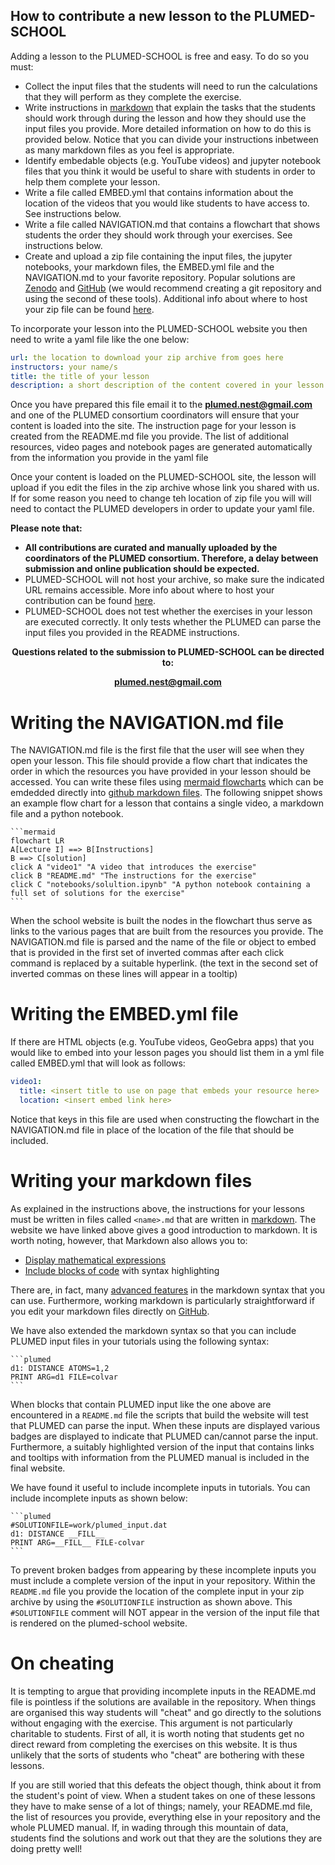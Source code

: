 How to contribute a new lesson to the PLUMED-SCHOOL
---------------------------------------------------
Adding a lesson to the PLUMED-SCHOOL is free and easy. To do so you must:

* Collect the input files that the students will need to run the calculations that they will perform as they complete the exercise.  
* Write instructions in [markdown](https://docs.github.com/en/get-started/writing-on-github/getting-started-with-writing-and-formatting-on-github/basic-writing-and-formatting-syntax) that explain the tasks that the students should work through during the lesson and how they should use the input files you provide.  More detailed information on how to do this is provided below.  Notice that you can divide your instructions inbetween as many markdown files as you feel is appropriate.
* Identify embedable objects (e.g. YouTube videos) and jupyter notebook files that you think it would be useful to share with students in order to help them complete your lesson.  
* Write a file called EMBED.yml that contains information about the location of the videos that you would like students to have access to.  See instructions below.
* Write a file called NAVIGATION.md that contains a flowchart that shows students the order they should work through your exercises.  See instructions below.
* Create and upload a zip file containing the input files, the jupyter notebooks, your markdown files, the EMBED.yml file and the NAVIGATION.md to your favorite repository. Popular solutions are [Zenodo](https://zenodo.org) and [GitHub](http://github.com) (we would recommend creating a git repository and using the second of these tools). Additional info about where to host your zip file can be found [here](https://github.com/plumed-nest/plumed-nest/blob/master/README.md#zip-info).

To incorporate your lesson into the PLUMED-SCHOOL website you then need to write a yaml file like the one below:

```yml
url: the location to download your zip archive from goes here
instructors: your name/s
title: the title of your lesson
description: a short description of the content covered in your lesson
```

Once you have prepared this file email it to the <b><a href="mailto:plumed.nest@gmail.com">plumed.nest@gmail.com</a></b> and one of the PLUMED consortium coordinators will 
ensure that your content is loaded into the site.  The instruction page for your lesson is created from the README.md file you provide.  The list of additional 
resources, video pages and notebook pages are generated automatically from the information you provide in the yaml file  

Once your content is loaded on the PLUMED-SCHOOL site, the lesson will upload if you edit the files in the zip archive whose link you shared with us.
If for some reason you need to change teh location of zip file you will will need to contact the PLUMED developers in order to update your yaml file.

__Please note that:__

* <b> All contributions are curated and manually uploaded by the coordinators of the PLUMED consortium. Therefore, a delay between submission and online publication should be expected.</b>
* PLUMED-SCHOOL will not host your archive, so make sure the indicated URL remains accessible. More info about where to host your contribution can be found [here](https://github.com/plumed-nest/plumed-nest/blob/master/README.md#zip-info).
* PLUMED-SCHOOL does not test whether the exercises in your lesson are executed correctly.  It only tests whether the PLUMED can parse the input files you provided in the README instructions.

<center>
<p><b>Questions related to the submission to PLUMED-SCHOOL can be directed to:</b></p>
<p><b><a href="mailto:plumed.nest@gmail.com">plumed.nest@gmail.com</a></b></p>
</center>

# Writing the NAVIGATION.md file

The NAVIGATION.md file is the first file that the user will see when they open your lesson.  This file should provide a flow chart that indicates the order in which the resources you have 
provided in your lesson should be accessed.  You can write these files using [mermaid flowcharts](https://mermaid-js.github.io/mermaid/#/flowchart) which can be emdedded directly into 
[github markdown files](https://docs.github.com/en/get-started/writing-on-github/working-with-advanced-formatting/creating-diagrams).  The following snippet 
shows an example flow chart for a lesson that contains a single video, a markdown file and a python notebook.

````
```mermaid
flowchart LR
A[Lecture I] ==> B[Instructions]
B ==> C[solution]
click A "video1" "A video that introduces the exercise"
click B "README.md" "The instructions for the exercise"
click C "notebooks/solultion.ipynb" "A python notebook containing a full set of solutions for the exercise"
```
```` 

When the school website is built the nodes in the flowchart thus serve as links to the various pages that are built from the resources you provide.  The NAVIGATION.md file is parsed and 
the name of the file or object to embed that is provided in the first set of inverted commas after each click command is replaced by a suitable hyperlink.  (the text in the second set of inverted commas 
on these lines will appear in a tooltip)

# Writing the EMBED.yml file

If there are HTML objects (e.g. YouTube videos, GeoGebra apps) that you would like to embed into your lesson pages you should list them in a yml file called EMBED.yml that will look as follows:

```yml
video1: 
  title: <insert title to use on page that embeds your resource here> 
  location: <insert embed link here>
``` 

Notice that keys in this file are used when constructing the flowchart in the NAVIGATION.md file in place of the location of the file that should be included.

# Writing your markdown files

As explained in the instructions above, the instructions for your lessons must be written in files called `<name>.md` that are
written in [markdown](https://docs.github.com/en/get-started/writing-on-github/getting-started-with-writing-and-formatting-on-github/basic-writing-and-formatting-syntax). The 
website we have linked above gives a good introduction to markdown.  It is worth noting, however, that Markdown also allows you to:

* [Display mathematical expressions](https://docs.github.com/en/get-started/writing-on-github/working-with-advanced-formatting/writing-mathematical-expressions)
* [Include blocks of code](https://docs.github.com/en/get-started/writing-on-github/working-with-advanced-formatting/creating-and-highlighting-code-blocks) with syntax highlighting

There are, in fact, many [advanced features](https://docs.github.com/en/get-started/writing-on-github/working-with-advanced-formatting) in the markdown syntax that you can use.
Furthermore, working markdown is particularly straightforward if you edit your markdown files directly on [GitHub](http://github.com).

We have also extended the markdown syntax so that you can include PLUMED input files in your tutorials using the following syntax:

````
```plumed
d1: DISTANCE ATOMS=1,2
PRINT ARG=d1 FILE=colvar
```
````

When blocks that contain PLUMED input like the one above are encountered in a `README.md` file the scripts that build the website will test that PLUMED can parse the input.  When
these inputs are displayed various badges are displayed to indicate that PLUMED can/cannot parse the input.  Furthermore, a suitably highlighted version of the input that contains 
links and tooltips with information from the PLUMED manual is included in the final website.

We have found it useful to include incomplete inputs in tutorials.  You can include incomplete inputs as shown below:

````
```plumed
#SOLUTIONFILE=work/plumed_input.dat
d1: DISTANCE __FILL__
PRINT ARG=__FILL__ FILE-colvar
```
````

To prevent broken badges from appearing by these incomplete inputs you must include a complete version of the input in your repository. Within the `README.md` file you provide the location of the complete
input in your zip archive by using the `#SOLUTIONFILE` instruction as shown above.  This `#SOLUTIONFILE` comment will NOT appear in the version of the input file that is rendered on 
the plumed-school website.

# On cheating 

It is tempting to argue that providing incomplete inputs in the README.md file is pointless if the solutions are available in the repository. When things are organised this way students will 
"cheat" and go directly to the solutions without engaging with the exercise.  This argument is not particularly charitable to students. First of all, it is worth noting that students get no direct reward from 
completing the exercises on this website. It is thus unlikely that the sorts of students who "cheat" are bothering with these lessons.

If you are still woried that this defeats the object though, think about it from the student's point of view. When a student takes on one of these lessons they have to make sense of a lot of things; namely,
your README.md file, the list of resources you provide, everything else in your repository and the whole PLUMED manual. If, in wading through this mountain of data, students find the solutions
and work out that they are the solutions they are doing pretty well!
